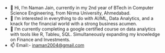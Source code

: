 - 👋 Hi, I’m Naman Jain, currently in my 2nd year of BTech in Computer Science Engineering, from Nirma University, Ahmedabad. 
- 👀 I’m interested in everything to do with AI/ML, Data Analytics, and a knack for the financial world with a strong business acumen.
- 🌱 I’m currently completing a google certified course on data analytics with tools like R, Tableu, SQL. Simultaneously expanding my knowledge on Finance and Investments.  
- 📫 Email:- inaman2004@gmail.com

<!---
namanj20/namanj20 is a ✨ special ✨ repository because its `README.md` (this file) appears on your GitHub profile.
You can click the Preview link to take a look at your changes.
--->
